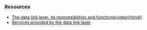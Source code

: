 ### Resources
- [The data link layer, its responsibilities and functions(video)(hindi)](https://youtu.be/JRgmPco0KWI)
- [Services provided by the data link layer](https://www.geeksforgeeks.org/services-provided-by-data-link-layer/)

